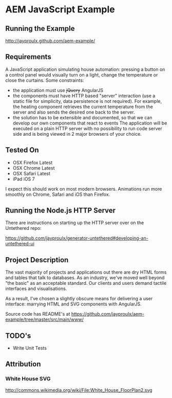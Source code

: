 AEM JavaScript Example
======================

Running the Example
-------------------

http://jayproulx.github.com/aem-example/

Requirements
------------

A JavaScript application simulating house automation: pressing a button on a control panel would visually turn on a light, change the temperature or close the curtains. Some constraints:
- the application must use ~~jQuery~~ AngularJS
- the components must have HTTP based "server" interaction (use a static file for simplicity, data persistence is not required). For example, the heating component retrieves the current temperature from the server and also sends the desired one back to the server.
- the solution has to be extensible and documented, so that we can develop our own components that react to events
The application will be executed on a plain HTTP server with no possibility to run code server side and is being viewed in 2 major browsers of your choice.

Tested On
---------

- OSX Firefox Latest
- OSX Chrome Latest
- OSX Safari Latest
- iPad iOS 7

I expect this should work on most modern browsers.  Animations run more smoothly on Chrome, Safari and iOS than Firefox.

Running the Node.js HTTP Server
-------------------------------

There are instructions on starting up the HTTP server over on the Untethered repo:

https://github.com/jayproulx/generator-untethered#developing-an-untethered-ui

Project Description
-------------------

The vast majority of projects and applications out there are dry HTML forms and tables that talk to databases.  As an industry, we've moved well beyond "the basic" as an acceptable standard.  Our clients and users demand tactile interfaces and visualisations.

As a result, I've chosen a slightly obscure means for delivering a user interface: marrying HTML and SVG components with AngularJS.

Source code has README's at https://github.com/jayproulx/aem-example/tree/master/src/main/www/

TODO's
------

- Write Unit Tests

Attribution
-----------

### White House SVG ###

http://commons.wikimedia.org/wiki/File:White_House_FloorPlan2.svg


